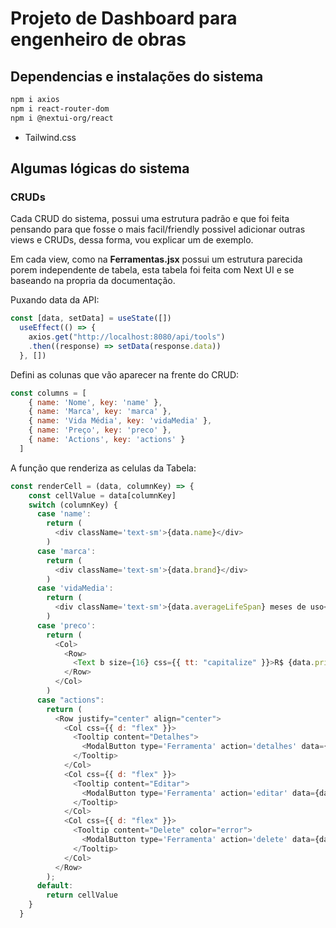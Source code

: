 # Projeto de Dashboard para engenheiro de obras

## Dependencias e instalações do sistema

```bash
npm i axios
npm i react-router-dom
npm i @nextui-org/react
```

- Tailwind.css

## Algumas lógicas do sistema

### CRUDs

Cada CRUD do sistema, possui uma estrutura padrão e que foi feita pensando para que fosse o mais facil/friendly possivel adicionar outras views e CRUDs, dessa forma, vou explicar um de exemplo.

Em cada view, como na **Ferramentas.jsx** possui um estrutura parecida porem independente de tabela, esta tabela foi feita com Next UI e se baseando na propria da documentação.

Puxando data da API: 
```JavaScript
const [data, setData] = useState([])
  useEffect(() => {
    axios.get("http://localhost:8080/api/tools")
    .then((response) => setData(response.data))
  }, [])
```

Defini as colunas que vão aparecer na frente do CRUD:
```JavaScript
const columns = [
    { name: 'Nome', key: 'name' },
    { name: 'Marca', key: 'marca' },
    { name: 'Vida Média', key: 'vidaMedia' },
    { name: 'Preço', key: 'preco' },
    { name: 'Actions', key: 'actions' }
  ]
```

A função que renderiza as celulas da Tabela:
```JavaScript
const renderCell = (data, columnKey) => {
    const cellValue = data[columnKey]
    switch (columnKey) {
      case 'name':
        return (
          <div className='text-sm'>{data.name}</div>
        )
      case 'marca':
        return (
          <div className='text-sm'>{data.brand}</div>
        )
      case 'vidaMedia':
        return (
          <div className='text-sm'>{data.averageLifeSpan} meses de uso</div>
        )
      case 'preco':
        return (
          <Col>
            <Row>
              <Text b size={16} css={{ tt: "capitalize" }}>R$ {data.price},00</Text>
            </Row>
          </Col>
        )
      case "actions":
        return (
          <Row justify="center" align="center">
            <Col css={{ d: "flex" }}>
              <Tooltip content="Detalhes">
                <ModalButton type='Ferramenta' action='detalhes' data={data} />
              </Tooltip>
            </Col>
            <Col css={{ d: "flex" }}>
              <Tooltip content="Editar">
                <ModalButton type='Ferramenta' action='editar' data={data} />
              </Tooltip>
            </Col>
            <Col css={{ d: "flex" }}>
              <Tooltip content="Delete" color="error">
                <ModalButton type='Ferramenta' action='delete' data={data} /> 
              </Tooltip>
            </Col>
          </Row>
        );
      default:
        return cellValue
    }
  }
```